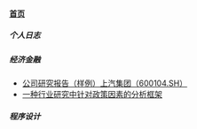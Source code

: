 
#### [首页](?file=home-首页)

##### 个人日志

##### 经济金融
- [公司研究报告（样例）上汽集团（600104.SH）](?file=01-经济金融/2018.0415-公司研究报告（样例）上汽集团（600104.SH） "公司研究报告（样例）上汽集团（600104.SH）")
- [一种行业研究中针对政策因素的分析框架](?file=01-经济金融/2018.0707-一种行业研究中针对政策因素的分析框架 "一种行业研究中针对政策因素的分析框架")

##### 程序设计
